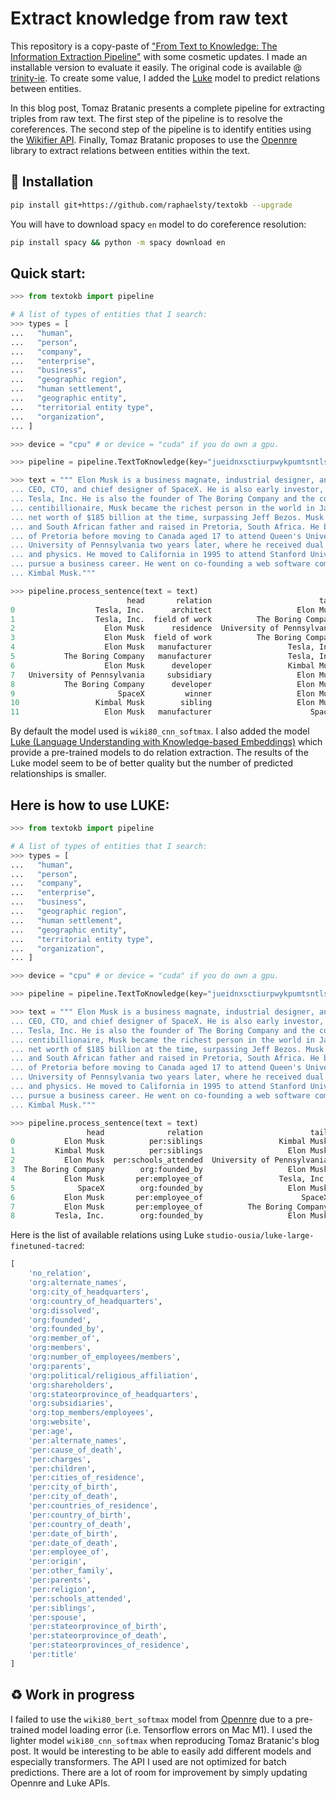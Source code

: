 # Extract knowledge from raw text

This repository is a copy-paste of ["From Text to Knowledge: The Information Extraction Pipeline"](https://towardsdatascience.com/from-text-to-knowledge-the-information-extraction-pipeline-b65e7e30273e) with some cosmetic updates. I made an installable version to evaluate it easily. The original code is available @ [trinity-ie](https://github.com/tomasonjo/trinity-ie). To create some value, I added the [Luke](https://github.com/studio-ousia/luke) model to predict relations between entities.

In this blog post, Tomaz Bratanic presents a complete pipeline for extracting triples from raw text. The first step of the pipeline is to resolve the coreferences. The second step of the pipeline is to identify entities using the [Wikifier API](http://wikifier.org/info.html). Finally, Tomaz Bratanic proposes to use the [Opennre](https://github.com/thunlp/OpenNRE) library to extract relations between entities within the text.

## 🔧 Installation

```sh
pip install git+https://github.com/raphaelsty/textokb --upgrade
```

You will have to download spacy `en` model to do coreference resolution:

```sh
pip install spacy && python -m spacy download en
```

## Quick start:

```python
>>> from textokb import pipeline

# A list of types of entities that I search:
>>> types = [
...   "human", 
...   "person", 
...   "company", 
...   "enterprise", 
...   "business", 
...   "geographic region", 
...   "human settlement", 
...   "geographic entity", 
...   "territorial entity type", 
...   "organization",
... ]

>>> device = "cpu" # or device = "cuda" if you do own a gpu.

>>> pipeline = pipeline.TextToKnowledge(key="jueidnxsctiurpwykpumtsntlschpx", types=types, device=device)

>>> text = """ Elon Musk is a business magnate, industrial designer, and engineer. He is the founder, 
... CEO, CTO, and chief designer of SpaceX. He is also early investor, CEO, and product architect of 
... Tesla, Inc. He is also the founder of The Boring Company and the co-founder of Neuralink. A 
... centibillionaire, Musk became the richest person in the world in January 2021, with an estimated 
... net worth of $185 billion at the time, surpassing Jeff Bezos. Musk was born to a Canadian mother 
... and South African father and raised in Pretoria, South Africa. He briefly attended the University 
... of Pretoria before moving to Canada aged 17 to attend Queen's University. He transferred to the 
... University of Pennsylvania two years later, where he received dual bachelor's degrees in economics 
... and physics. He moved to California in 1995 to attend Stanford University, but decided instead to 
... pursue a business career. He went on co-founding a web software company Zip2 with his brother 
... Kimbal Musk."""

>>> pipeline.process_sentence(text = text)
                          head       relation                        tail     score
0                  Tesla, Inc.      architect                   Elon Musk  0.803398
1                  Tesla, Inc.  field of work          The Boring Company  0.733903
2                    Elon Musk      residence  University of Pennsylvania  0.648434
3                    Elon Musk  field of work          The Boring Company  0.592007
4                    Elon Musk   manufacturer                 Tesla, Inc.  0.553206
5           The Boring Company   manufacturer                 Tesla, Inc.  0.515352
6                    Elon Musk      developer                 Kimbal Musk  0.475639
7   University of Pennsylvania     subsidiary                   Elon Musk  0.435384
8           The Boring Company      developer                   Elon Musk  0.387753
9                       SpaceX         winner                   Elon Musk  0.374090
10                 Kimbal Musk        sibling                   Elon Musk  0.355944
11                   Elon Musk   manufacturer                      SpaceX  0.221294
```

By default the model used is `wiki80_cnn_softmax`. I also added the model [Luke (Language Understanding with Knowledge-based Embeddings)](https://github.com/studio-ousia/luke) which provide a pre-trained models to do relation extraction. The results of the Luke model seem to be of better quality but the number of predicted relationships is smaller.

## Here is how to use LUKE:

```python
>>> from textokb import pipeline

# A list of types of entities that I search:
>>> types = [
...   "human", 
...   "person", 
...   "company", 
...   "enterprise", 
...   "business", 
...   "geographic region", 
...   "human settlement", 
...   "geographic entity", 
...   "territorial entity type", 
...   "organization",
... ]

>>> device = "cpu" # or device = "cuda" if you do own a gpu.

>>> pipeline = pipeline.TextToKnowledge(key="jueidnxsctiurpwykpumtsntlschpx", types=types, device=device, luke=True)

>>> text = """ Elon Musk is a business magnate, industrial designer, and engineer. He is the founder, 
... CEO, CTO, and chief designer of SpaceX. He is also early investor, CEO, and product architect of 
... Tesla, Inc. He is also the founder of The Boring Company and the co-founder of Neuralink. A 
... centibillionaire, Musk became the richest person in the world in January 2021, with an estimated 
... net worth of $185 billion at the time, surpassing Jeff Bezos. Musk was born to a Canadian mother 
... and South African father and raised in Pretoria, South Africa. He briefly attended the University 
... of Pretoria before moving to Canada aged 17 to attend Queen's University. He transferred to the 
... University of Pennsylvania two years later, where he received dual bachelor's degrees in economics 
... and physics. He moved to California in 1995 to attend Stanford University, but decided instead to 
... pursue a business career. He went on co-founding a web software company Zip2 with his brother 
... Kimbal Musk."""

>>> pipeline.process_sentence(text = text)
                 head              relation                        tail      score
0           Elon Musk          per:siblings                 Kimbal Musk  10.436224
1         Kimbal Musk          per:siblings                   Elon Musk  10.040980
2           Elon Musk  per:schools_attended  University of Pennsylvania   9.808870
3  The Boring Company        org:founded_by                   Elon Musk   8.823962
4           Elon Musk       per:employee_of                 Tesla, Inc.   8.245111
5              SpaceX        org:founded_by                   Elon Musk   7.795369
6           Elon Musk       per:employee_of                      SpaceX   7.765485
7           Elon Musk       per:employee_of          The Boring Company   7.217330
8         Tesla, Inc.        org:founded_by                   Elon Musk   7.002990
```

Here is the list of available relations using Luke `studio-ousia/luke-large-finetuned-tacred`:

```python
[
    'no_relation',
    'org:alternate_names',
    'org:city_of_headquarters',
    'org:country_of_headquarters',
    'org:dissolved',
    'org:founded',
    'org:founded_by',
    'org:member_of',
    'org:members',
    'org:number_of_employees/members',
    'org:parents',
    'org:political/religious_affiliation',
    'org:shareholders',
    'org:stateorprovince_of_headquarters',
    'org:subsidiaries',
    'org:top_members/employees',
    'org:website',
    'per:age',
    'per:alternate_names',
    'per:cause_of_death',
    'per:charges',
    'per:children',
    'per:cities_of_residence',
    'per:city_of_birth',
    'per:city_of_death',
    'per:countries_of_residence',
    'per:country_of_birth',
    'per:country_of_death',
    'per:date_of_birth',
    'per:date_of_death',
    'per:employee_of',
    'per:origin',
    'per:other_family',
    'per:parents',
    'per:religion',
    'per:schools_attended',
    'per:siblings',
    'per:spouse',
    'per:stateorprovince_of_birth',
    'per:stateorprovince_of_death',
    'per:stateorprovinces_of_residence',
    'per:title'
]
```

## ♻️ Work in progress

I failed to use the `wiki80_bert_softmax` model from [Opennre](https://github.com/thunlp/OpenNRE) due to a pre-trained model loading error (i.e. Tensorflow errors on Mac M1). I used the lighter model `wiki80_cnn_softmax` when reproducing Tomaz Bratanic's blog post. It would be interesting to be able to easily add different models and especially transformers. The API I used are not optimized for batch predictions. There are a lot of room for improvement by simply updating Opennre and Luke APIs.
